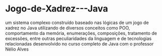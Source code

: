 # Jogo-de-Xadrez---Java
um sistema complexo construído baseado nas lógicas de um jogo de xadrez no Java utilizando de diversos conceitos como POO, comportamento da memória, enumerações, composições, tratamento de excessões, entre outras peculiaridades da linguagem e de tecnologias relacionadas desenvolvido no curso completo de Java com o professor Nélio Alves
